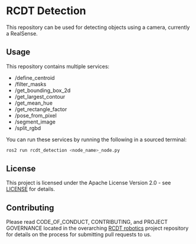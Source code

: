 <!--
SPDX-FileCopyrightText: Alliander N. V.

SPDX-License-Identifier: Apache-2.0
-->

# RCDT Detection

This repository can be used for detecting objects using a camera, currently a RealSense.

## Usage

This repository contains multiple services:
- /define_centroid
- /filter_masks
- /get_bounding_box_2d
- /get_largest_contour
- /get_mean_hue
- /get_rectangle_factor
- /pose_from_pixel
- /segment_image
- /split_rgbd

You can run these services by running the following in a sourced terminal:

```bash
ros2 run rcdt_detection <node_name>_node.py
```

## License

This project is licensed under the Apache License Version 2.0 - see [LICENSE](LICENSE) for details.

## Contributing

Please read CODE_OF_CONDUCT, CONTRIBUTING, and PROJECT GOVERNANCE located in the overarching [RCDT robotics](https://github.com/alliander-opensource/rcdt_robotics) project repository for details on the process for submitting pull requests to us. 